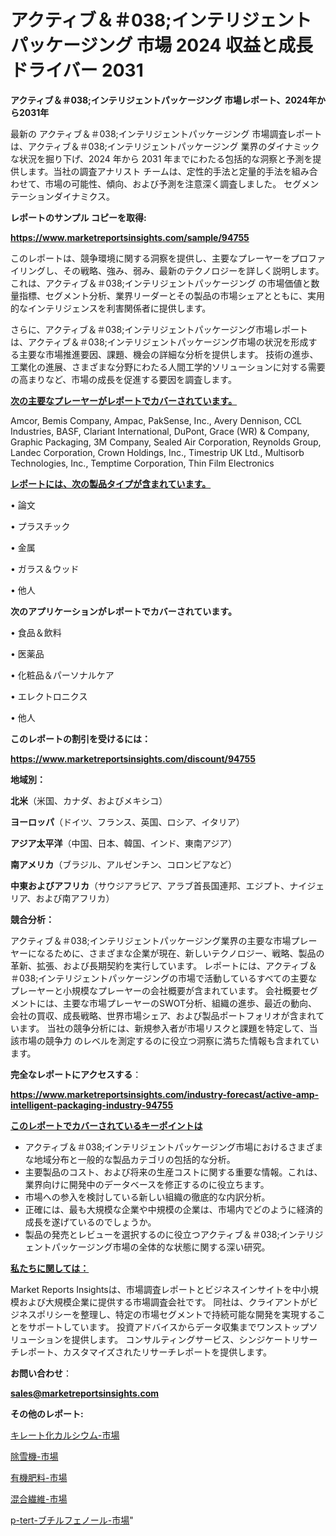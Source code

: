 # アクティブ＆＃038;インテリジェントパッケージング 市場 2024 収益と成長ドライバー 2031

<strong>アクティブ＆＃038;インテリジェントパッケージング 市場レポート、2024年から2031年</strong>

最新の アクティブ＆＃038;インテリジェントパッケージング 市場調査レポートは、アクティブ＆＃038;インテリジェントパッケージング 業界のダイナミックな状況を掘り下げ、2024 年から 2031 年までにわたる包括的な洞察と予測を提供します。当社の調査アナリスト チームは、定性的手法と定量的手法を組み合わせて、市場の可能性、傾向、および予測を注意深く調査しました。 セグメンテーションダイナミクス。



<strong>レポートのサンプル コピーを取得:</strong> <a href=https://www.marketreportsinsights.com/sample/94755>

<strong><u>https://www.marketreportsinsights.com/sample/94755</u></strong></a>

このレポートは、競争環境に関する洞察を提供し、主要なプレーヤーをプロファイリングし、その戦略、強み、弱み、最新のテクノロジーを詳しく説明します。 これは、アクティブ＆＃038;インテリジェントパッケージング の市場価値と数量指標、セグメント分析、業界リーダーとその製品の市場シェアとともに、実用的なインテリジェンスを利害関係者に提供します。

さらに、アクティブ＆＃038;インテリジェントパッケージング市場レポートは、アクティブ＆＃038;インテリジェントパッケージング市場の状況を形成する主要な市場推進要因、課題、機会の詳細な分析を提供します。 技術の進歩、工業化の進展、さまざまな分野にわたる人間工学的ソリューションに対する需要の高まりなど、市場の成長を促進する要因を調査します。



<strong><u>次の主要なプレーヤーがレポートでカバーされています。</u></strong>

Amcor, Bemis Company, Ampac, PakSense, Inc., Avery Dennison, CCL Industries, BASF, Clariant International, DuPont, Grace (WR) & Company, Graphic Packaging, 3M Company, Sealed Air Corporation, Reynolds Group, Landec Corporation, Crown Holdings, Inc., Timestrip UK Ltd., Multisorb Technologies, Inc., Temptime Corporation, Thin Film Electronics



<strong><u><b>レポートには、次の製品タイプが含まれています。</b></u></strong>

• 論文

• プラスチック

• 金属

• ガラス＆ウッド

• 他人



<strong><b>次のアプリケーションがレポートでカバーされています。</b></strong>

• 食品＆飲料

• 医薬品

• 化粧品＆パーソナルケア

• エレクトロニクス

• 他人



<strong><b>このレポートの割引を受けるには：</b></strong><a href=https://www.marketreportsinsights.com/discount/94755>

<strong><u>https://www.marketreportsinsights.com/discount/94755</u></strong></a>



<strong>地域別：</strong>



<strong>北米</strong>（米国、カナダ、およびメキシコ）



<strong>ヨーロッパ</strong>（ドイツ、フランス、英国、ロシア、イタリア）



<strong>アジア太平洋</strong>（中国、日本、韓国、インド、東南アジア）



<strong>南アメリカ</strong>（ブラジル、アルゼンチン、コロンビアなど）



<strong>中東およびアフリカ</strong>（サウジアラビア、アラブ首長国連邦、エジプト、ナイジェリア、および南アフリカ）



<strong>競合分析：</strong>

アクティブ＆＃038;インテリジェントパッケージング業界の主要な市場プレーヤーになるために、さまざまな企業が現在、新しいテクノロジー、戦略、製品の革新、拡張、および長期契約を実行しています。 レポートには、アクティブ＆＃038;インテリジェントパッケージングの市場で活動しているすべての主要なプレーヤーと小規模なプレーヤーの会社概要が含まれています。 会社概要セグメントには、主要な市場プレーヤーのSWOT分析、組織の進歩、最近の動向、会社の買収、成長戦略、世界市場シェア、および製品ポートフォリオが含まれています。 当社の競争分析には、新規参入者が市場リスクと課題を特定して、当該市場の競争力 のレベルを測定するのに役立つ洞察に満ちた情報も含まれています。



<strong>完全なレポートにアクセスする</strong>：

<a href=https://www.marketreportsinsights.com/industry-forecast/active-amp-intelligent-packaging-industry-94755>

<strong><u>https://www.marketreportsinsights.com/industry-forecast/active-amp-intelligent-packaging-industry-94755</u></strong></a>



<strong><u><b>このレポートでカバーされているキーポイントは</b></u></strong>
<ul>
  <li>アクティブ＆＃038;インテリジェントパッケージング市場におけるさまざまな地域分布と一般的な製品カテゴリの包括的な分析。</li>
  <li>主要製品のコスト、および将来の生産コストに関する重要な情報。これは、業界向けに開発中のデータベースを修正するのに役立ちます。</li>
  <li>市場への参入を検討している新しい組織の徹底的な内訳分析。</li>
  <li>正確には、最も大規模な企業や中規模の企業は、市場内でどのように経済的成長を遂げているのでしょうか。</li>
  <li>製品の発売とレビューを選択するのに役立つアクティブ＆＃038;インテリジェントパッケージング市場の全体的な状態に関する深い研究。</li>
</ul>


<strong><u><b>私たちに関しては：</b></u></strong>

Market Reports Insightsは、市場調査レポートとビジネスインサイトを中小規模および大規模企業に提供する市場調査会社です。 同社は、クライアントがビジネスポリシーを整理し、特定の市場セグメントで持続可能な開発を実現することをサポートしています。 投資アドバイスからデータ収集までワンストップソリューションを提供します。 コンサルティングサービス、シンジケートリサーチレポート、カスタマイズされたリサーチレポートを提供します。



<strong><b>お問い合わせ</b></strong>：

<a href=mailto:sales@marketreportsinsights.com>

<strong><u>sales@marketreportsinsights.com</u></strong></a>



<strong>その他のレポート:</strong>

<a href=https://www.linkedin.com/pulse/キレート化カルシウム-市場-2023-推進要因と成長機会-2030-g9tnf/>キレート化カルシウム-市場</a>

<a href=https://www.linkedin.com/pulse/除雪機-市場-2023-年のダイナミクスとビジネストレンド-2030-pr-news-hub-ucbrf/>除雪機-市場</a>

<a href=https://www.linkedin.com/pulse/有機肥料-市場-2023-swot-分析と最新イノベーション-2030-lxl8f/>有機肥料-市場</a>

<a href=https://www.linkedin.com/pulse/混合繊維-市場-2023-推進要因と成長機会-2030-data-dive-discoveries-24-analysis-guxzf/>混合繊維-市場</a>

<a href=https://www.linkedin.com/pulse/p-tert-ブチルフェノール-市場-2023-競争分析と事業成長-2030-pr-news-hub-cluhc/>p-tert-ブチルフェノール-市場</a>"
